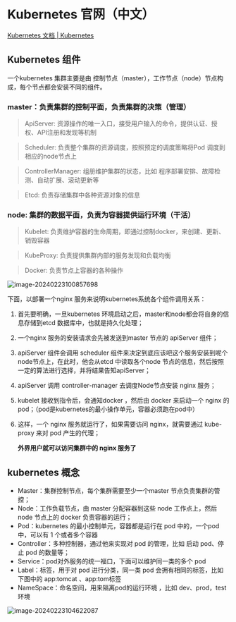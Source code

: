 # Kubernetes 官网（中文）

[Kubernetes 文档 | Kubernetes](https://kubernetes.io/zh-cn/docs/home/)

## Kubernetes 组件

一个kubernetes 集群主要是由 控制节点（master），工作节点（node）节点构成，每个节点都会安装不同的组件。

### master：负责集群的控制平面，负责集群的决策（管理）

> ApiServer: 资源操作的唯一入口，接受用户输入的命令，提供认证、授权、API注册和发现等机制

> Scheduler: 负责整个集群的资源调度，按照预定的调度策略将Pod 调度到相应的node节点上

> ControllerManager: 组册维护集群的状态，比如 程序部署安排、故障检测、自动扩展、滚动更新等

> Etcd: 负责存储集群中各种资源对象的信息

### node:  集群的数据平面，负责为容器提供运行环境（干活）

> Kubelet: 负责维护容器的生命周期，即通过控制docker，来创建、更新、销毁容器

> KubeProxy: 负责提供集群内部的服务发现和负载均衡

> Docker: 负责节点上容器的各种操作

![image-20240223100857698](/Users/fico/Library/Application%20Support/typora-user-images/image-20240223100857698.png)

 下面，以部署一个nginx 服务来说明kubernetes系统各个组件调用关系：

1. 首先要明确，一旦kubernetes 环境启动之后，master和node都会将自身的信息存储到etcd 数据库中，也就是持久化处理；

2. 一个nginx 服务的安装请求会先被发送到master 节点的 apiServer 组件；

3. apiServer 组件会调用 scheduler 组件来决定到底应该吧这个服务安装到呢个node节点上，在此时，他会从etcd 中读取各个node 节点的信息，然后按照一定的算法进行选择，并将结果告知apiServer；

4. apiServer 调用 controller-manager 去调度Node节点安装 nginx 服务；

5. kubelet 接收到指令后，会通知docker ，然后由 docker 来启动一个 nginx 的pod；（pod是kubernetes的最小操作单元，容器必须跑在pod中）

6. 这样，一个 nginx 服务就运行了，如果需要访问 nginx，就需要通过 kube-proxy 来对 pod 产生的代理；

   **外界用户就可以访问集群中的 nginx 服务了**

## kubernetes 概念

- Master：集群控制节点，每个集群需要至少一个master 节点负责集群的管控；
- Node：工作负载节点，由 master 分配容器到这些 node 工作点上，然后 node 节点上的 docker 负责容器的运行；
- Pod：kubernetes 的最小控制单元，容器都是运行在 pod 中的，一个pod 中，可以有 1 个或者多个容器
- Controller：多种控制器，通过他来实现对 pod 的管理，比如 启动 pod、停止 pod 的数量等；
- Service：pod对外服务的统一福口，下面可以维护同一类的多个 pod
- Label：标签，用于对 pod 进行分类，同一类 pod 会拥有相同的标签，比如下图中的 app:tomcat 、app:tom标签
- NameSpace：命名空间，用来隔离pod的运行环境 ，比如 dev、prod，test 环境

![image-20240223104622087](/Users/fico/Library/Application%20Support/typora-user-images/image-20240223104622087.png)
